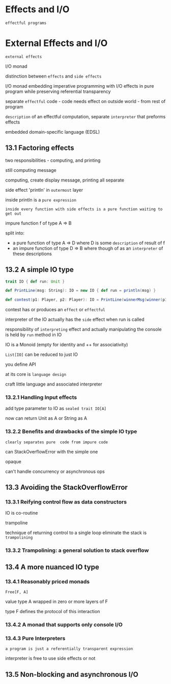 # Effects and I/O

`effectful programs`

# External Effects and I/O

`external effects`

I/O monad

distinction between `effects` and `side effects`

I/O monad embedding imperative programming with I/O effects in pure program 
while preserving referential transparency

separate `effectful` code - code needs effect on outside world - from rest of program

`description` of an effectful computation, separate `interpreter` that preforms effects

embedded domain-specific language (EDSL)

## 13.1 Factoring effects

two responsibilities - computing, and printing

still computing message

computing, create display message, printing all separate

side effect 'println' in `outermost` layer

inside println is a `pure expression`

`inside every function with side effects is a pure function waiting to get out`

impure function f of type A => B

split into:
 - a pure function of type A => D where D is some `description` of result of f
 - an impure function of type D => B where though of as an `interpreter` of these descriptions
 
## 13.2 A simple IO type

```scala
trait IO { def run: Unit }

def PrintLine(msg: String): IO = new IO { def run = println(msg) }

def contest(p1: Player, p2: Player): IO = PrintLine(winnerMsg(winner(p1, p2)))
```

contest has or produces an `effect` or `effectful`

interpreter of the IO actually has the `side` effect when run is called

responsibility of `interpreting` effect and actually manipulating the console is held by `run` 
method in IO

IO is a Monoid (empty for identity and ++ for associativity)

`List[IO]` can be reduced to just IO

you define API

at its core is `language design`

craft little language and associated interpreter

### 13.2.1 Handling Input effects

add type parameter to IO as `sealed trait IO[A]`

now can return Unit as A or String as A

### 13.2.2 Benefits and drawbacks of the simple IO type

`clearly separates pure  code from impure code`

can StackOverflowError with the simple one

opaque

can't handle concurrency or asynchronous ops

## 13.3 Avoiding the StackOverflowError

### 13.3.1 Reifying control flow as data constructors

IO is co-routine

trampoline 

technique of returning control to a single loop eliminate the stack is `trampolining`

### 13.3.2 Trampolining: a general solution to stack overflow

## 13.4 A more nuanced IO type

### 13.4.1 Reasonably priced monads

`Free[F, A]`

value type A wrapped in zero or more layers of F

type F defines the protocol of this interaction

### 13.4.2 A monad that supports only console I/O

### 13.4.3 Pure Interpreters

`a program is just a referentially transparent expression`

interpreter is free to use side effects or not

## 13.5 Non-blocking and asynchronous I/O







 
 



 
